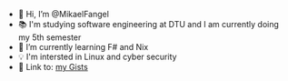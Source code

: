 - 👋 Hi, I’m @MikaelFangel
- 📚 I'm studying software engineering at DTU and I am currently doing my 5th semester
- 🌱 I’m currently learning F# and Nix
- 💡 I'm intersted in Linux and cyber security
- 📖 Link to: [my Gists](https://gist.github.com/MikaelFangel)
